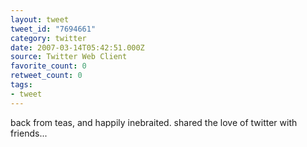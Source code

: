 ```yaml
---
layout: tweet
tweet_id: "7694661"
category: twitter
date: 2007-03-14T05:42:51.000Z
source: Twitter Web Client
favorite_count: 0
retweet_count: 0
tags:
- tweet
---
```


back from teas, and happily inebraited. shared the love of twitter with friends...
